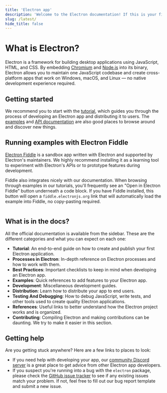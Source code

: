 ```yaml
---
title: 'Electron app'
description: 'Welcome to the Electron documentation! If this is your first time developing an Electron app, read through this Getting Started section to get familiar with the basics. Otherwise, feel free to explore our guides and API documentation!'
slug: /latest/
hide_title: false
---
```


# What is Electron?

Electron is a framework for building desktop applications using JavaScript,
HTML, and CSS. By embedding [Chromium][chromium] and [Node.js][node] into its
binary, Electron allows you to maintain one JavaScript codebase and create
cross-platform apps that work on Windows, macOS, and Linux — no native development
experience required.

## Getting started

We recommend you to start with the [tutorial][], which guides you through the
process of developing an Electron app and distributing it to users.
The [examples][] and [API documentation][] are also good places to browse around
and discover new things.

## Running examples with Electron Fiddle

[Electron Fiddle][fiddle] is a sandbox app written with Electron and supported by
Electron's maintainers. We highly recommend installing it as a learning tool to
experiment with Electron's APIs or to prototype features during development.

Fiddle also integrates nicely with our documentation. When browsing through examples
in our tutorials, you'll frequently see an "Open in Electron Fiddle" button underneath
a code block. If you have Fiddle installed, this button will open a
`fiddle.electronjs.org` link that will automatically load the example into Fiddle,
no copy-pasting required.

```fiddle docs/fiddles/quick-start
```

## What is in the docs?

All the official documentation is available from the sidebar. These
are the different categories and what you can expect on each one:

- **Tutorial**: An end-to-end guide on how to create and publish your first Electron
  application.
- **Processes in Electron**: In-depth reference on Electron processes and how to work with them.
- **Best Practices**: Important checklists to keep in mind when developing an Electron app.
- **Examples**: Quick references to add features to your Electron app.
- **Development**: Miscellaneous development guides.
- **Distribution**: Learn how to distribute your app to end users.
- **Testing And Debugging**: How to debug JavaScript, write tests, and other tools used
  to create quality Electron applications.
- **References**: Useful links to better understand how the Electron project works
  and is organized.
- **Contributing**: Compiling Electron and making contributions can be daunting.
  We try to make it easier in this section.

## Getting help

Are you getting stuck anywhere? Here are a few links to places to look:

- If you need help with developing your app, our [community Discord server][discord]
  is a great place to get advice from other Electron app developers.
- If you suspect you're running into a bug with the `electron` package, please check
  the [GitHub issue tracker][issue-tracker] to see if any existing issues match your
  problem. If not, feel free to fill out our bug report template and submit a new issue.

<!-- Link -->

[tutorial]: tutorial-1-prerequisites.md
[api documentation]: ../api/app.md
[chromium]: https://www.chromium.org/
[discord]: https://discord.gg/electronjs
[examples]: examples.md
[fiddle]: https://www.electronjs.org/fiddle
[issue-tracker]: https://github.com/electron/electron/issues
[node]: https://nodejs.org/
